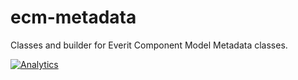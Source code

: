 ecm-metadata
============

Classes and builder for Everit Component Model Metadata classes.

[![Analytics](https://ga-beacon.appspot.com/UA-15041869-4/everit-org/ecm-metadata?dt=Github%20ECM%20Metadata)](https://github.com/igrigorik/ga-beacon)
